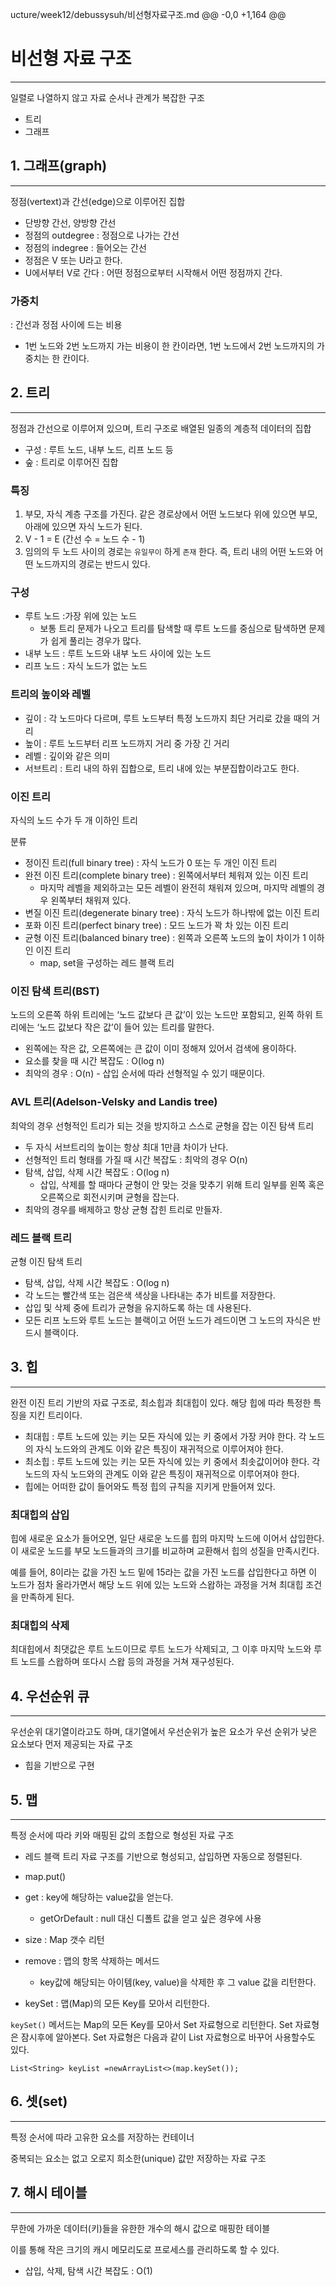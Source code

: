ucture/week12/debussysuh/비선형자료구조.md
@@ -0,0 +1,164 @@
# 비선형 자료 구조

---

일렬로 나열하지 않고 자료 순서나 관계가 복잡한 구조

- 트리
- 그래프

## 1. 그래프(graph)

---

정점(vertext)과 간선(edge)으로 이루어진 집합

- 단방향 간선, 양방향 간선
- 정점의 outdegree : 정점으로 나가는 간선
- 정점의 indegree : 들어오는 간선
- 정점은 V 또는 U라고 한다.
- U에서부터 V로 간다 : 어떤 정점으로부터 시작해서 어떤 정점까지 간다.

### 가중치

: 간선과 정점 사이에 드는 비용

- 1번 노드와 2번 노드까지 가는 비용이 한 칸이라면, 1번 노드에서 2번 노드까지의 가중치는 한 칸이다.

## 2. 트리

---

정점과 간선으로 이루어져 있으며, 트리 구조로 배열된 일종의 계층적 데이터의 집합

- 구성 : 루트 노드, 내부 노드, 리프 노드 등
- 숲 : 트리로 이루어진 집합

### 특징

1. 부모, 자식 계층 구조를 가진다. 같은 경로상에서 어떤 노드보다 위에 있으면 부모, 아래에 있으면 자식 노드가 된다.
2. V - 1  = E (간선 수 = 노드 수 - 1)
3. 임의의 두 노드 사이의 경로는 `유일무이` 하게 `존재` 한다. 즉, 트리 내의 어떤 노드와 어떤 노드까지의 경로는 반드시 있다.

### 구성

- 루트 노드 :가장 위에 있는 노드
    - 보통 트리 문제가 나오고 트리를 탐색할 때 루트 노드를 중심으로 탐색하면 문제가 쉽게 풀리는 경우가 많다.
- 내부 노드 : 루트 노드와 내부 노드 사이에 있는 노드
- 리프 노드 : 자식 노드가 없는 노드

### 트리의 높이와 레벨

- 깊이 : 각 노드마다 다르며, 루트 노드부터 특정 노드까지 최단 거리로 갔을 때의 거리
- 높이 : 루트 노드부터 리프 노드까지 거리 중 가장 긴 거리
- 레벨 : 깊이와 같은 의미
- 서브트리 : 트리 내의 하위 집합으로, 트리 내에 있는 부분집합이라고도 한다.

### 이진 트리

자식의 노드 수가 두 개 이하인 트리

분류

- 정이진 트리(full binary tree) : 자식 노드가 0 또는 두 개인 이진 트리
- 완전 이진 트리(complete binary tree) : 왼쪽에서부터 체워져 있는 이진 트리
    - 마지막 레벨을 제외하고는 모든 레벨이 완전히 채워져 있으며, 마지막 레벨의 경우 왼쪽부터 채워져 있다.
- 변질 이진 트리(degenerate binary tree) : 자식 노드가 하나밖에 없는 이진 트리
- 포화 이진 트리(perfect binary tree) : 모드 노드가 꽉 차 있는 이진 트리
- 균형 이진 트리(balanced binary tree) : 왼쪽과 오른쪽 노드의 높이 차이가 1 이하인 이진 트리
    - map, set을 구성하는 레드 블랙 트리

### 이진 탐색 트리(BST)

노드의 오른쪽 하위 트리에는 ‘노드 값보다 큰 값’이 있는 노드만 포함되고, 왼쪽 하위 트리에는 ‘노드 값보다 작은 값’이 들어 있는 트리를 말한다.

- 왼쪽에는 작은 값, 오른쪽에는 큰 값이 이미 정해져 있어서 검색에 용이하다.
- 요소를 찾을 때 시간 복잡도 : O(log n)
- 최악의 경우 : O(n) - 삽입 순서에 따라 선형적일 수 있기 때문이다.

### AVL 트리(Adelson-Velsky and Landis tree)

최악의 경우 선형적인 트리가 되는 것을 방지하고 스스로 균형을 잡는 이진 탐색 트리

- 두 자식 서브트리의 높이는 항상 최대 1만큼 차이가 난다.
- 선형적인 트리 형태를 가질 때 시간 복잡도 : 최악의 경우 O(n)
- 탐색, 삽입, 삭제 시간 복잡도 : O(log n)
    - 삽입, 삭제를 할 때마다 균형이 안 맞는 것을 맞추기 위해 트리 일부를 왼쪽 혹은 오른쪽으로 회전시키며 균형을 잡는다.
- 최악의 경우를 배제하고 항상 균형 잡힌 트리로 만들자.

### 레드 블랙 트리

균형 이진 탐색 트리

- 탐색, 삽입, 삭제 시간 복잡도 : O(log n)
- 각 노드는 빨간색 또는 검은색 색상을 나타내는 추가 비트를 저장한다.
- 삽입 및 삭제 중에 트리가 균형을 유지하도록 하는 데 사용된다.
- 모든 리프 노드와 루트 노드는 블랙이고 어떤 노드가 레드이면 그 노드의 자식은 반드시 블랙이다.

## 3. 힙

---

완전 이진 트리 기반의 자료 구조로, 최소힙과 최대힙이 있다. 해당 힙에 따라 특정한 특징을 지킨 트리이다.

- 최대힙 : 루트 노드에 있는 키는 모든 자식에 있는 키 중에서 가장 커야 한다. 각 노드의 자식 노드와의 관계도 이와 같은 특징이 재귀적으로 이루어져야 한다.
- 최소힙 : 루트 노드에 있는 키는 모든 자식에 있는 키 중에서 최솟값이어야 한다. 각 노드의 자식 노드와의 관계도 이와 같은 특징이 재귀적으로 이루어져야 한다.
- 힙에는 어떠한 값이 들어와도 특정 힙의 규칙을 지키게 만들어져 있다.

### 최대힙의 삽입

힙에 새로운 요소가 들어오면, 일단 새로운 노드를 힙의 마지막 노드에 이어서 삽입한다. 이 새로운 노드를 부모 노드들과의 크기를 비교하며 교환해서 힙의 성질을 만족시킨다.

예를 들어, 8이라는 값을 가진 노드 밑에 15라는 값을 가진 노드를 삽입한다고 하면 이 노드가 점차 올라가면서 해당 노드 위에 있는 노드와 스왑하는 과정을 거쳐 최대힙 조건을 만족하게 된다.

### 최대힙의 삭제

최대힙에서 최댓값은 루트 노드이므로 루트 노드가 삭제되고, 그 이후 마지막 노드와 루트 노드를 스왑하며 또다시 스왑 등의 과정을 거쳐 재구성된다.

## 4. 우선순위 큐

---

우선순위 대기열이라고도 하며, 대기열에서 우선순위가 높은 요소가 우선 순위가 낮은 요소보다 먼저 제공되는 자료 구조

- 힙을 기반으로 구현

## 5. 맵

---

특정 순서에 따라 키와 매핑된 값의 조합으로 형성된 자료 구조

- 레드 블랙 트리 자료 구조를 기반으로 형성되고, 삽입하면 자동으로 정렬된다.

- map.put()
- get : key에 해당하는 value값을 얻는다.
    - getOrDefault : null 대신 디폴트 값을 얻고 싶은 경우에 사용
- size : Map 갯수 리턴
- remove : 맵의 항목 삭제하는 메서드
    - key값에 해당되는 아이템(key, value)을 삭제한 후 그 value 값을 리턴한다.
- keySet : 맵(Map)의 모든 Key를 모아서 리턴한다.

`keySet()` 메서드는 Map의 모든 Key를 모아서 Set 자료형으로 리턴한다. Set 자료형은 잠시후에 알아본다. Set 자료형은 다음과 같이 List 자료형으로 바꾸어 사용할수도 있다.

```
List<String> keyList =newArrayList<>(map.keySet());
```

## 6. 셋(set)

---

특정 순서에 따라 고유한 요소를 저장하는 컨테이너

중복되는 요소는 없고 오로지 희소한(unique) 값만 저장하는 자료 구조

## 7. 해시 테이블

---

무한에 가까운 데이터(키)들을 유한한 개수의 해시 값으로 매핑한 테이블

이를 통해 작은 크기의 캐시 메모리도로 프로세스를 관리하도록 할 수 있다.

- 삽입, 삭제, 탐색 시간 복잡도 : O(1)